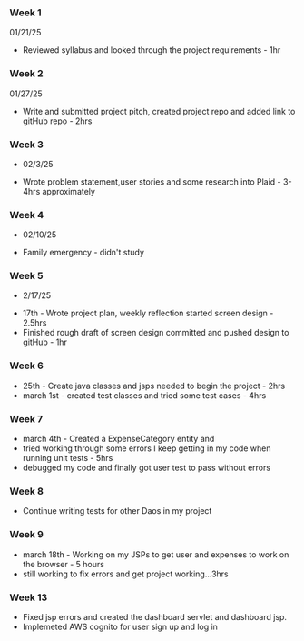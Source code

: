 ### Week 1
01/21/25
* Reviewed syllabus and looked through the project requirements - 1hr


### Week 2
01/27/25
* Write and submitted project pitch, created project repo and added link to gitHub repo - 2hrs

### Week 3
- 02/3/25
* Wrote problem statement,user stories and some research into Plaid - 3-4hrs approximately

### Week 4
- 02/10/25
* Family emergency - didn't study

### Week 5
- 2/17/25
* 17th - Wrote project plan, weekly reflection started screen design - 2.5hrs
* Finished rough draft of screen design committed and pushed design to gitHub - 1hr

### Week 6
* 25th - Create java classes and jsps needed to begin the project - 2hrs
* march 1st - created test classes and tried some test cases - 4hrs

### Week 7
* march 4th - Created a ExpenseCategory entity and
* tried working through some errors I keep getting in my code when running unit tests - 5hrs
* debugged my code and finally got user test to pass without errors

### Week 8
- Continue writing tests for other Daos in my project

### Week 9
* march 18th - Working on my JSPs to get user and expenses to work on the browser - 5 hours
* still working to fix errors and get project working...3hrs

### Week 13
* Fixed jsp errors and created the dashboard servlet and dashboard jsp.
* Implemeted AWS cognito for user sign up and log in